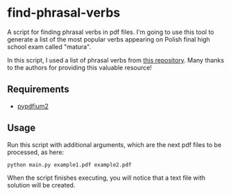 # find-phrasal-verbs
A script for finding phrasal verbs in pdf files. 
I'm going to use this tool to generate a list of the most popular verbs appearing on Polish final high school exam called "matura".

In this script, I used a list of phrasal verbs from [this repository](https://github.com/WithEnglishWeCan/generated-english-phrasal-verbs). Many thanks to the authors for providing this valuable resource!

## Requirements
- [pypdfium2](https://github.com/pypdfium2-team/pypdfium2)

## Usage
Run this script with additional arguments, which are the next pdf files to be processed, as here:
```
python main.py example1.pdf example2.pdf
```

When the script finishes executing, you will notice that a text file with solution will be created.
